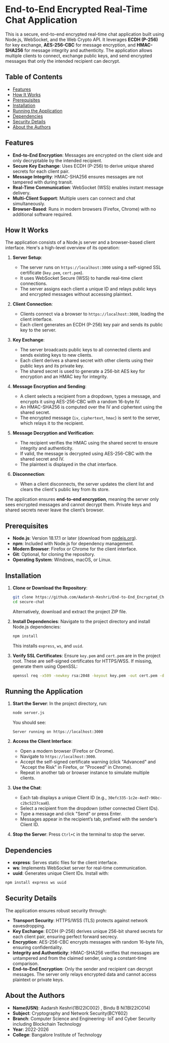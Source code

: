 # End-to-End Encrypted Real-Time Chat Application

This is a secure, end-to-end encrypted real-time chat application built using Node.js, WebSocket, and the Web Crypto API. It leverages **ECDH (P-256)** for key exchange, **AES-256-CBC** for message encryption, and **HMAC-SHA256** for message integrity and authenticity. The application allows multiple clients to connect, exchange public keys, and send encrypted messages that only the intended recipient can decrypt.

## Table of Contents
- [Features](#features)
- [How It Works](#how-it-works)
- [Prerequisites](#prerequisites)
- [Installation](#installation)
- [Running the Application](#running-the-application)
- [Dependencies](#dependencies)
- [Security Details](#security-details)
- [About the Authors](#about-the-authors)

## Features
- **End-to-End Encryption**: Messages are encrypted on the client side and only decryptable by the intended recipient.
- **Secure Key Exchange**: Uses ECDH (P-256) to derive unique shared secrets for each client pair.
- **Message Integrity**: HMAC-SHA256 ensures messages are not tampered with during transit.
- **Real-Time Communication**: WebSocket (WSS) enables instant message delivery.
- **Multi-Client Support**: Multiple users can connect and chat simultaneously.
- **Browser-Based**: Runs in modern browsers (Firefox, Chrome) with no additional software required.

## How It Works
The application consists of a Node.js server and a browser-based client interface. Here's a high-level overview of its operation:

1. **Server Setup**:
   - The server runs on `https://localhost:3000` using a self-signed SSL certificate (`key.pem`, `cert.pem`).
   - It uses WebSocket Secure (WSS) to handle real-time client connections.
   - The server assigns each client a unique ID and relays public keys and encrypted messages without accessing plaintext.

2. **Client Connection**:
   - Clients connect via a browser to `https://localhost:3000`, loading the client interface.
   - Each client generates an ECDH (P-256) key pair and sends its public key to the server.

3. **Key Exchange**:
   - The server broadcasts public keys to all connected clients and sends existing keys to new clients.
   - Each client derives a shared secret with other clients using their public keys and its private key.
   - The shared secret is used to generate a 256-bit AES key for encryption and an HMAC key for integrity.

4. **Message Encryption and Sending**:
   - A client selects a recipient from a dropdown, types a message, and encrypts it using AES-256-CBC with a random 16-byte IV.
   - An HMAC-SHA256 is computed over the IV and ciphertext using the shared secret.
   - The encrypted message (`iv`, `ciphertext`, `hmac`) is sent to the server, which relays it to the recipient.

5. **Message Decryption and Verification**:
   - The recipient verifies the HMAC using the shared secret to ensure integrity and authenticity.
   - If valid, the message is decrypted using AES-256-CBC with the shared secret and IV.
   - The plaintext is displayed in the chat interface.

6. **Disconnection**:
   - When a client disconnects, the server updates the client list and clears the client's public key from its store.

The application ensures **end-to-end encryption**, meaning the server only sees encrypted messages and cannot decrypt them. Private keys and shared secrets never leave the client’s browser.

## Prerequisites
- **Node.js**: Version 18.17.1 or later (download from [nodejs.org](https://nodejs.org)).
- **npm**: Included with Node.js for dependency management.
- **Modern Browser**: Firefox or Chrome for the client interface.
- **Git**: Optional, for cloning the repository.
- **Operating System**: Windows, macOS, or Linux.

## Installation
1. **Clone or Download the Repository**:
   ```bash
   git clone https://github.com/Aadarsh-Keshri/End-to-End_Encrypted_Chat_App.git
   cd secure-chat
   ```
   Alternatively, download and extract the project ZIP file.

2. **Install Dependencies**:
   Navigate to the project directory and install Node.js dependencies:
   ```bash
   npm install
   ```
   This installs `express`, `ws`, and `uuid`.

3. **Verify SSL Certificates**:
   Ensure `key.pem` and `cert.pem` are in the project root. These are self-signed certificates for HTTPS/WSS. If missing, generate them using OpenSSL:
   ```bash
   openssl req -x509 -newkey rsa:2048 -keyout key.pem -out cert.pem -days 365 -nodes
   ```

## Running the Application
1. **Start the Server**:
   In the project directory, run:
   ```bash
   node server.js
   ```
   You should see:
   ```
   Server running on https://localhost:3000
   ```

2. **Access the Client Interface**:
   - Open a modern browser (Firefox or Chrome).
   - Navigate to `https://localhost:3000`.
   - Accept the self-signed certificate warning (click "Advanced" and "Accept the Risk" in Firefox, or "Proceed" in Chrome).
   - Repeat in another tab or browser instance to simulate multiple clients.

3. **Use the Chat**:
   - Each tab displays a unique Client ID (e.g., `30efc335-1c2e-4ed7-96bc-c2bc5237caa8`).
   - Select a recipient from the dropdown (other connected Client IDs).
   - Type a message and click "Send" or press Enter.
   - Messages appear in the recipient’s tab, prefixed with the sender’s Client ID.

4. **Stop the Server**:
   Press `Ctrl+C` in the terminal to stop the server.

## Dependencies
- **express**: Serves static files for the client interface.
- **ws**: Implements WebSocket server for real-time communication.
- **uuid**: Generates unique Client IDs.
Install with:
```bash
npm install express ws uuid
```

## Security Details
The application ensures robust security through:
- **Transport Security**: HTTPS/WSS (TLS) protects against network eavesdropping.
- **Key Exchange**: ECDH (P-256) derives unique 256-bit shared secrets for each client pair, ensuring perfect forward secrecy.
- **Encryption**: AES-256-CBC encrypts messages with random 16-byte IVs, ensuring confidentiality.
- **Integrity and Authenticity**: HMAC-SHA256 verifies that messages are untampered and from the claimed sender, using a constant-time comparison.
- **End-to-End Encryption**: Only the sender and recipient can decrypt messages. The server only relays encrypted data and cannot access plaintext or private keys.

## About the Authors
- **Name(USN)**: Aadarsh Keshri(1BI22IC002) , Bindu B N(1BI22IC014) 
- **Subject**: Cryptography and Network Security(BCY602)
- **Branch**:  Computer Science and Engineering- IoT and Cyber Security including Blockchain Technology
- **Year**: 2022-2026
- **College**: Bangalore Institute of Technology